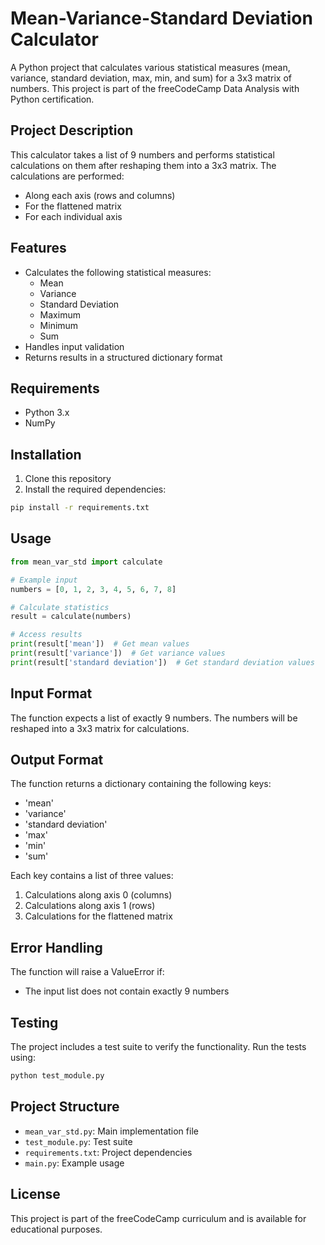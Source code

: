 # Mean-Variance-Standard Deviation Calculator

A Python project that calculates various statistical measures (mean, variance, standard deviation, max, min, and sum) for a 3x3 matrix of numbers. This project is part of the freeCodeCamp Data Analysis with Python certification.

## Project Description

This calculator takes a list of 9 numbers and performs statistical calculations on them after reshaping them into a 3x3 matrix. The calculations are performed:
- Along each axis (rows and columns)
- For the flattened matrix
- For each individual axis

## Features

- Calculates the following statistical measures:
  - Mean
  - Variance
  - Standard Deviation
  - Maximum
  - Minimum
  - Sum
- Handles input validation
- Returns results in a structured dictionary format

## Requirements

- Python 3.x
- NumPy

## Installation

1. Clone this repository
2. Install the required dependencies:
```bash
pip install -r requirements.txt
```

## Usage

```python
from mean_var_std import calculate

# Example input
numbers = [0, 1, 2, 3, 4, 5, 6, 7, 8]

# Calculate statistics
result = calculate(numbers)

# Access results
print(result['mean'])  # Get mean values
print(result['variance'])  # Get variance values
print(result['standard deviation'])  # Get standard deviation values
```

## Input Format

The function expects a list of exactly 9 numbers. The numbers will be reshaped into a 3x3 matrix for calculations.

## Output Format

The function returns a dictionary containing the following keys:
- 'mean'
- 'variance'
- 'standard deviation'
- 'max'
- 'min'
- 'sum'

Each key contains a list of three values:
1. Calculations along axis 0 (columns)
2. Calculations along axis 1 (rows)
3. Calculations for the flattened matrix

## Error Handling

The function will raise a ValueError if:
- The input list does not contain exactly 9 numbers

## Testing

The project includes a test suite to verify the functionality. Run the tests using:
```bash
python test_module.py
```

## Project Structure

- `mean_var_std.py`: Main implementation file
- `test_module.py`: Test suite
- `requirements.txt`: Project dependencies
- `main.py`: Example usage

## License

This project is part of the freeCodeCamp curriculum and is available for educational purposes.

